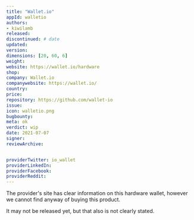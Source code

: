 ```yaml
---
title: "Wallet.io"
appId: walletio
authors:
- kiwilamb
released: 
discontinued: # date
updated:
version:
dimensions: [20, 60, 6]
weight: 
website: https://wallet.io/hardware
shop: 
company: Wallet.io
companywebsite: https://wallet.io/
country: 
price: 
repository: https://github.com/wallet-io
issue:
icon: walletio.png
bugbounty:
meta: ok
verdict: wip
date: 2021-07-07
signer:
reviewArchive:


providerTwitter: io_wallet
providerLinkedIn: 
providerFacebook: 
providerReddit: 
---
```


The provider's site has clear information on this hardware wallet, however we cannot find anyway of buying this product. 

It may not be released yet, but that also is not clearly stated.
